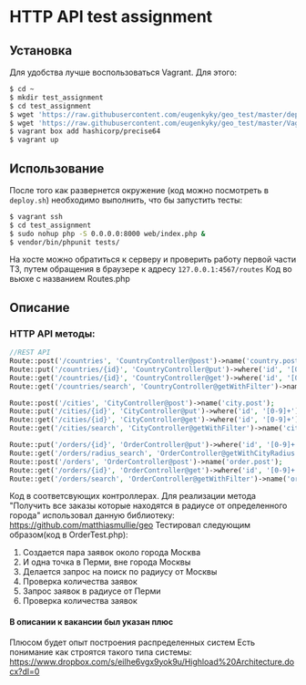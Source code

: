 HTTP API test assignment
=====================
## Установка
Для удобства лучше воспользоваться Vagrant. Для этого:
```bash
$ cd ~
$ mkdir test_assignment
$ cd test_assignment
$ wget 'https://raw.githubusercontent.com/eugenkyky/geo_test/master/deploy.sh'
$ wget 'https://raw.githubusercontent.com/eugenkyky/geo_test/master/Vagrantfile'
$ vagrant box add hashicorp/precise64
$ vagrant up
```

## Использование

После того как развернется окружение (код можно посмотреть в ```deploy.sh```) необходимо выполнить, что бы запустить тесты:

```bash
$ vagrant ssh
$ cd test_assignment
$ sudo nohup php -S 0.0.0.0:8000 web/index.php &
$ vendor/bin/phpunit tests/ 
```

На хосте можно обратиться к серверу и проверить работу первой части ТЗ, путем обращения в браузере к адресу ```127.0.0.1:4567/routes```
Код во вьюхе с названием Routes.php

## Описание

### HTTP API методы:

```php
//REST API
Route::post('/countries', 'CountryController@post')->name('country.post');
Route::put('/countries/{id}', 'CountryController@put')->where('id', '[0-9]+')->name('country.put');
Route::get('/countries/{id}', 'CountryController@get')->where('id', '[0-9]+')->name('country.get');
Route::get('/countries/search', 'CountryController@getWithFilter')->name('country.search');

Route::post('/cities', 'CityController@post')->name('city.post');
Route::put('/cities/{id}', 'CityController@put')->where('id', '[0-9]+')->name('city.put');
Route::get('/cities/{id}', 'CityController@get')->where('id', '[0-9]+')->name('city.get');
Route::get('/cities/search', 'CityController@getWithFilter')->name('city.search');

Route::put('/orders/{id}', 'OrderController@put')->where('id', '[0-9]+')->name('order.put');
Route::get('/orders/radius_search', 'OrderController@getWithCityRadius')->name('order.radius');
Route::post('/orders', 'OrderController@post')->name('order.post');
Route::get('/orders/{id}', 'OrderController@get')->where('id', '[0-9]+')->name('order.get');
Route::get('/orders/search', 'OrderController@getWithFilter')->name('order.search');
```

Код в соответсвующих контроллерах. Для реализации метода "Получить все заказы которые находятся в радиусе от определенного города" использовал данную библиотеку: https://github.com/matthiasmullie/geo
Тестировал следующим образом(код в OrderTest.php):
1. Создается пара заявок около города Москва
2. И одна точка в Перми, вне города Москвы
3. Делается запрос на поиск по радиусу от Москвы
4. Проверка количества заявок
5. Запрос заявок в радиусе от Перми
6. Проверка количества заявок


#### В описании к вакансии был указан плюс
Плюсом будет опыт построения распределенных систем
Есть понимание как строятся такого типа системы: https://www.dropbox.com/s/eilhe6vgx9yok9u/Highload%20Architecture.docx?dl=0
